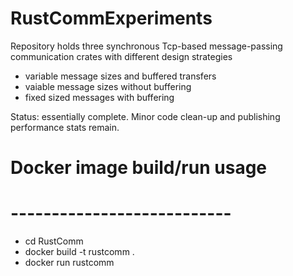 # RustCommExperiments
Repository holds three synchronous Tcp-based message-passing communication crates with different design strategies
- variable message sizes and buffered transfers
- vaiable message sizes without buffering
- fixed sized messages with buffering

Status: essentially complete.  Minor code clean-up and publishing performance stats remain.


# Docker image build/run usage
# ---------------------------
- cd RustComm
- docker build -t rustcomm .
- docker run rustcomm
